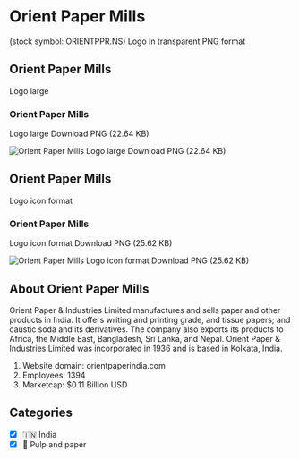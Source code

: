 # Orient Paper Mills
 (stock symbol: ORIENTPPR.NS) Logo in transparent PNG format

## Orient Paper Mills
 Logo large

### Orient Paper Mills
 Logo large Download PNG (22.64 KB)

![Orient Paper Mills
 Logo large Download PNG (22.64 KB)](/img/orig/ORIENTPPR.NS_BIG-cc6684f8.png)

## Orient Paper Mills
 Logo icon format

### Orient Paper Mills
 Logo icon format Download PNG (25.62 KB)

![Orient Paper Mills
 Logo icon format Download PNG (25.62 KB)](/img/orig/ORIENTPPR.NS-54749c96.png)

## About Orient Paper Mills


Orient Paper & Industries Limited manufactures and sells paper and other products in India. It offers writing and printing grade, and tissue papers; and caustic soda and its derivatives. The company also exports its products to Africa, the Middle East, Bangladesh, Sri Lanka, and Nepal. Orient Paper & Industries Limited was incorporated in 1936 and is based in Kolkata, India.

1. Website domain: orientpaperindia.com
2. Employees: 1394
3. Marketcap: $0.11 Billion USD


## Categories
- [x] 🇮🇳 India
- [x] 📄 Pulp and paper
